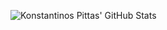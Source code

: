 ![Konstantinos Pittas' GitHub Stats](https://github-readme-stats.vercel.app/api?username=kostaspt&theme=github_dark&show_icons=true&count_private=true)
